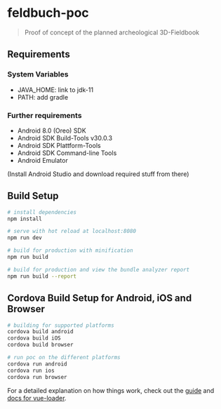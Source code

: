 # feldbuch-poc

> Proof of concept of the planned archeological 3D-Fieldbook

## Requirements

### System Variables
- JAVA_HOME:  link to jdk-11
- PATH: add gradle

### Further requirements

- Android 8.0 (Oreo) SDK
- Android SDK Build-Tools v30.0.3
- Android SDK Plattform-Tools
- Android SDK Command-line Tools
- Android Emulator

(Install Android Studio and download required stuff from there)

## Build Setup

``` bash
# install dependencies
npm install

# serve with hot reload at localhost:8080
npm run dev

# build for production with minification
npm run build

# build for production and view the bundle analyzer report
npm run build --report
```

## Cordova Build Setup for Android, iOS and Browser

``` bash
# building for supported platforms
cordova build android
cordova build iOS
cordova build browser

# run poc on the different platforms
cordova run android
cordova run ios
cordova run browser
```


For a detailed explanation on how things work, check out the [guide](http://vuejs-templates.github.io/webpack/) and [docs for vue-loader](http://vuejs.github.io/vue-loader).
